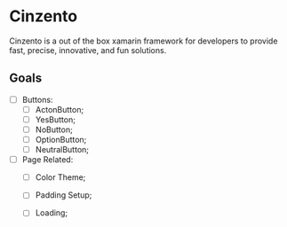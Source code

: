 # Cinzento
Cinzento is a out of the box xamarin framework for developers to provide fast, precise, innovative, and fun solutions.

## Goals
 - [ ] Buttons:
    - [ ] ActonButton;
    - [ ] YesButton;
    - [ ] NoButton;
    - [ ] OptionButton;
    - [ ] NeutralButton;

 - [ ] Page Related:
    - [ ] Color Theme;
    - [ ] Padding Setup;
    - [ ] Loading;


